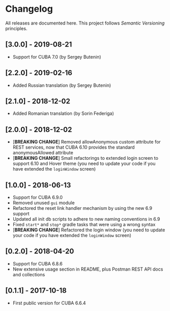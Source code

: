 # Changelog

All releases are documented here. This project follows *Semantic Versioning* principles.

## [3.0.0] - 2019-08-21

- Support for CUBA 7.0 (by Sergey Butenin)

## [2.2.0] - 2019-02-16

- Added Russian translation (by Sergey Butenin)

## [2.1.0] - 2018-12-02

- Added Romanian translation (by Sorin Federiga)

## [2.0.0] - 2018-12-02

- [**BREAKING CHANGE**] Removed allowAnonymous custom attribute for REST services, now that CUBA 6.10 provides the standard anonymousAllowed attribute
- [**BREAKING CHANGE**] Small refactorings to extended login screen to support 6.10 and Hover theme (you need to update your code if you have extended the `loginWindow` screen)

## [1.0.0] - 2018-06-13

- Support for CUBA 6.9.0
- Removed unused `gui` module
- Refactored the reset link handler mechanism by using the new 6.9 support
- Updated all init db scripts to adhere to new naming conventions in 6.9
- Fixed `start*` and `stop*` gradle tasks that were using a wrong syntax
- [**BREAKING CHANGE**] Refactored the login window (you need to update your code if you have extended the `loginWindow` screen)

## [0.2.0] - 2018-04-20

- Support for CUBA 6.8.6
- New extensive usage section in README, plus Postman REST API docs and collections

## [0.1.1] - 2017-10-18

- First public version for CUBA 6.6.4
